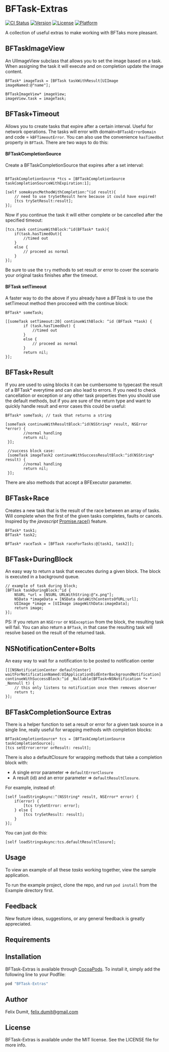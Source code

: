 # BFTask-Extras

[![CI Status](http://img.shields.io/travis/felix-dumit/BFTask-Extras.svg?style=flat)](https://travis-ci.org/felix-dumit/BFTask-Extras)
[![Version](https://img.shields.io/cocoapods/v/BFTask-Extras.svg?style=flat)](http://cocoapods.org/pods/BFTask-Extras)
[![License](https://img.shields.io/cocoapods/l/BFTask-Extras.svg?style=flat)](http://cocoapods.org/pods/BFTask-Extras)
[![Platform](https://img.shields.io/cocoapods/p/BFTask-Extras.svg?style=flat)](http://cocoapods.org/pods/BFTask-Extras)

A collection of useful extras to make working with BFTaks more pleasant.

## BFTaskImageView
An UIImageView subclass that allows you to set the image based on a task. When assigning the task it will execute and on completion update the image content.

```objc
BFTask* imageTask = [BFTask taskWithResult[UIImage imageNamed:@"name"];

BFTaskImageView* imageView;
imageView.task = imageTask;

```

## BFTask+Timeout
Allows you to create tasks that expire after a certain interval. Useful for network operations. The tasks will error with domain=`BFTaskErrorDomain` and code = `kBFTimeoutError`. You can also use the convenience `hasTimedOut` property in `BFTask`.
There are two ways to do this:
#### BFTaskCompletionSource
Create a BFTaskCompletionSource that expires after a set interval:

```objc

BFTaskCompletionSource *tcs = [BFTaskCompletionSource taskCompletionSourceWithExpiration:1];

[self someAsyncMethodWithCompletion:^(id result){
	// need to use trySetResult here because it could have expired!
	[tcs trySetResult:result];
}];

```

Now if you continue the task it will either complete or be cancelled after the specified timeout:

```objc 
[tcs.task continueWithBlock:^id(BFTask* task){
	if(task.hasTimedOut){
		//timed out
	}
	else {
		// proceed as normal
	}
}];

```
Be sure to use the `try` methods to set result or error to cover the scenario your original tasks finishes after the timeout.

#### BFTask setTimeout
A faster way to do the above if you already have a *BFTask* is to use the setTimeout method then procceed with the continue block:


```objc 
BFTask* someTask;

[[someTask setTimeout:20] continueWithBlock: ^id (BFTask *task) {
        if (task.hasTimedOut) {
            //timed out
        }
        else {
        	// proceed as normal
        }
        return nil;
}];
```

## BFTask+Result
If you are used to using blocks it can be cumbersome to typecast the result of a BFTask* everytime and can also lead to errors.
 If you need to check cancellation or exception or any other task properties then you should use the default methods, but if you are sure of the return type and want to quickly handle result and error cases this could be useful:

```objc
BFTask* someTask; // task that returns a string

[someTask continueWithResultBlock:^id(NSString* result, NSError *error) {
        //normal handling
        return nil;
 }];    
 
 //success block case:
 [someTask imageTask2 continueWithSuccessResultBlock:^id(NSString* result) {
        //normal handling
        return nil;
 }];

```
There are also methods that accept a BFExecutor parameter.	

## BFTask+Race
Creates a new task that is the result of the race between an array of tasks. Will complete when the first of the given tasks completes, faults or cancels.
Inspired by the *javascript* 
[Promise.race()](https://developer.mozilla.org/en-US/docs/Web/JavaScript/Reference/Global_Objects/Promise/race) feature.

```objc
BFTask* task1;
BFTask* task2;

BFTask* raceTask = [BFTask raceForTasks:@[task1, task2]];

```

## BFTask+DuringBlock
An easy way to return a task that executes during a given block. The block is executed in a background queue.

```objc 
// example of task during block;
[BFTask taskDuringBlock:^id {
 	NSURL *url = [NSURL URLWithString:@"x.png"];
 	NSData *imageData = [NSData dataWithContentsOfURL:url];
 	UIImage *image = [UIImage imageWithData:imageData];
 	return image;
}];
```
PS: If you return an `NSError` or `NSException` from the block, the resulting task will fail. 
You can also return a `BFTask`, in that case the resulting task will resolve based on the result of the returned task.

## NSNotificationCenter+Bolts
An easy way to wait for a notification to be posted to notification center
```objc
[[[NSNotificationCenter defaultCenter] waitForNotificationNamed:UIApplicationDidEnterBackgroundNotification] continueWithSuccessBlock:^id _Nullable(BFTask<NSNotification *> * _Nonnull t) {
    // this only listens to notification once then removes observer
    return t;
}];
```

## BFTaskCompletionSource Extras
There is a helper function to set a result or error for a given task source in a single line, really useful for wrapping methods with completion blocks:
```objc
BFTaskCompletionSource* tcs = [BFTaskCompletionSource taskCompletionSource];
[tcs setError:error orResult: result];
```

There is also a defaultClosure for wrapping methods that take a completion block with:

- A single error parameter => `defaultErrorClosure`
- A result (id) and an error parameter => `defaultResultClosure`.

For example, instead of:
```objc
[self loadStringAsync:^(NSString* result, NSError* error) {
	if(error) { 
		[tcs trySetError: error]; 
	} else { 
		[tcs trySetResult: result];
	}
}];
```
You can just do this:
```objc
[self loadStringsAsync:tcs.defaultResultClosure];
```

## Usage

To view an example of all these *tasks* working together, view the sample application.

To run the example project, clone the repo, and run `pod install` from the Example directory first.

## Feedback
New feature ideas, suggestions, or any general feedback is greatly appreciated.

## Requirements

## Installation

BFTask-Extras is available through [CocoaPods](http://cocoapods.org). To install
it, simply add the following line to your Podfile:

```ruby
pod "BFTask-Extras"
```

## Author

Felix Dumit, felix.dumit@gmail.com

## License

BFTask-Extras is available under the MIT license. See the LICENSE file for more info.
